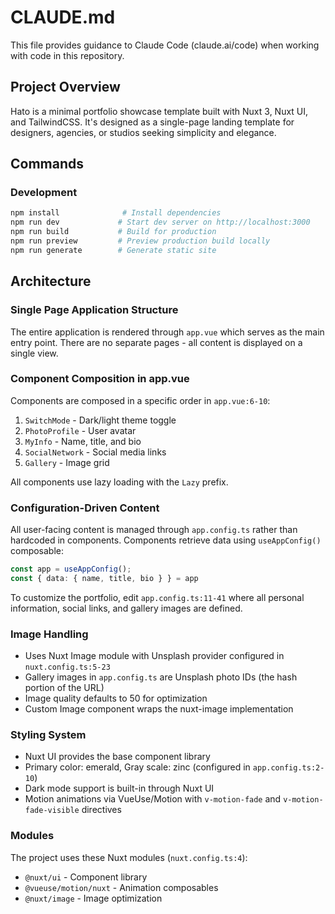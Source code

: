 # CLAUDE.md

This file provides guidance to Claude Code (claude.ai/code) when working with code in this repository.

## Project Overview

Hato is a minimal portfolio showcase template built with Nuxt 3, Nuxt UI, and TailwindCSS. It's designed as a single-page landing template for designers, agencies, or studios seeking simplicity and elegance.

## Commands

### Development
```bash
npm install              # Install dependencies
npm run dev             # Start dev server on http://localhost:3000
npm run build           # Build for production
npm run preview         # Preview production build locally
npm run generate        # Generate static site
```

## Architecture

### Single Page Application Structure
The entire application is rendered through `app.vue` which serves as the main entry point. There are no separate pages - all content is displayed on a single view.

### Component Composition in app.vue
Components are composed in a specific order in `app.vue:6-10`:
1. `SwitchMode` - Dark/light theme toggle
2. `PhotoProfile` - User avatar
3. `MyInfo` - Name, title, and bio
4. `SocialNetwork` - Social media links
5. `Gallery` - Image grid

All components use lazy loading with the `Lazy` prefix.

### Configuration-Driven Content
All user-facing content is managed through `app.config.ts` rather than hardcoded in components. Components retrieve data using `useAppConfig()` composable:

```typescript
const app = useAppConfig();
const { data: { name, title, bio } } = app
```

To customize the portfolio, edit `app.config.ts:11-41` where all personal information, social links, and gallery images are defined.

### Image Handling
- Uses Nuxt Image module with Unsplash provider configured in `nuxt.config.ts:5-23`
- Gallery images in `app.config.ts` are Unsplash photo IDs (the hash portion of the URL)
- Image quality defaults to 50 for optimization
- Custom Image component wraps the nuxt-image implementation

### Styling System
- Nuxt UI provides the base component library
- Primary color: emerald, Gray scale: zinc (configured in `app.config.ts:2-10`)
- Dark mode support is built-in through Nuxt UI
- Motion animations via VueUse/Motion with `v-motion-fade` and `v-motion-fade-visible` directives

### Modules
The project uses these Nuxt modules (`nuxt.config.ts:4`):
- `@nuxt/ui` - Component library
- `@vueuse/motion/nuxt` - Animation composables
- `@nuxt/image` - Image optimization
